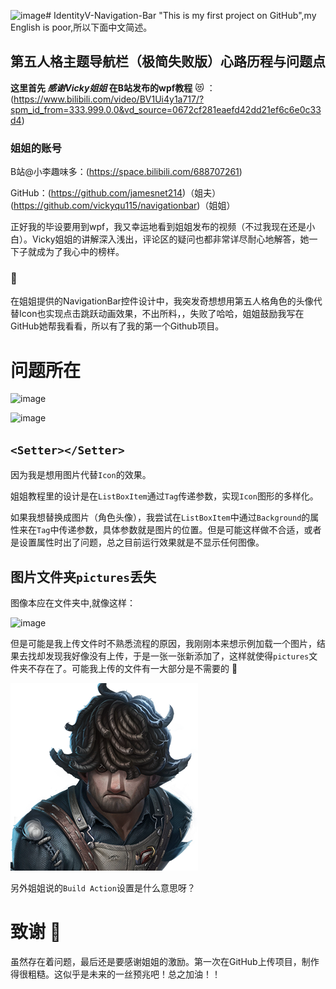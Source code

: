 ![image](https://github.com/froyoame/IdentityV-Navigation-Bar/assets/119313191/5efc6ff8-d616-48d7-9dfe-ed2956ed9ef4)# IdentityV-Navigation-Bar
"This is my first project on GitHub",my English is poor,所以下面中文简述。
## 第五人格主题导航栏（极简失败版）心路历程与问题点
**这里首先 *感谢Vicky姐姐* 在B站发布的wpf教程** :heart_eyes_cat: ：(https://www.bilibili.com/video/BV1Ui4y1a717/?spm_id_from=333.999.0.0&vd_source=0672cf281eaefd42dd21ef6c6e0c33d4)
### 姐姐的账号
B站@小李趣味多：(https://space.bilibili.com/688707261)

GitHub：(https://github.com/jamesnet214)（姐夫）  
(https://github.com/vickyqu115/navigationbar)（姐姐）

正好我的毕设要用到wpf，我又幸运地看到姐姐发布的视频（不过我现在还是小白）。Vicky姐姐的讲解深入浅出，评论区的疑问也都非常详尽耐心地解答，她一下子就成为了我心中的榜样。
### 	:smiling_face_with_three_hearts: 
在姐姐提供的NavigationBar控件设计中，我突发奇想想用第五人格角色的头像代替Icon也实现点击跳跃动画效果，不出所料，，失败了哈哈，姐姐鼓励我写在GitHub她帮我看看，所以有了我的第一个Github项目。
# 问题所在
![image](https://github.com/froyoame/IdentityV-Navigation-Bar/assets/119313191/4dd3408b-5903-47e8-bbb9-d06a436e913c)

![image](https://github.com/froyoame/IdentityV-Navigation-Bar/assets/119313191/b4b39c93-9e0b-4f54-84d2-042716922d6a)
## `<Setter></Setter>`
因为我是想用图片代替`Icon`的效果。

姐姐教程里的设计是在`ListBoxItem`通过`Tag`传递参数，实现`Icon`图形的多样化。

如果我想替换成图片（角色头像），我尝试在`ListBoxItem`中通过`Background`的属性来在`Tag`中传递参数，具体参数就是图片的位置。但是可能这样做不合适，或者是设置属性时出了问题，总之目前运行效果就是不显示任何图像。

## 图片文件夹`pictures`丢失
图像本应在文件夹中,就像这样：

![image](https://github.com/froyoame/IdentityV-Navigation-Bar/assets/119313191/3b6c39b6-4309-423c-a733-2a9ca18f5154)

但是可能是我上传文件时不熟悉流程的原因，我刚刚本来想示例加载一个图片，结果去找却发现我好像没有上传，于是一张一张新添加了，这样就使得`pictures`文件夹不存在了。可能我上传的文件有一大部分是不需要的	 :rofl: 

![image](DemoApp/Aeroplanist.png)

另外姐姐说的`Build Action`设置是什么意思呀？
# 致谢	 :bouquet: 
虽然存在着问题，最后还是要感谢姐姐的激励。第一次在GitHub上传项目，制作得很粗糙。这似乎是未来的一丝预兆吧！总之加油！！
